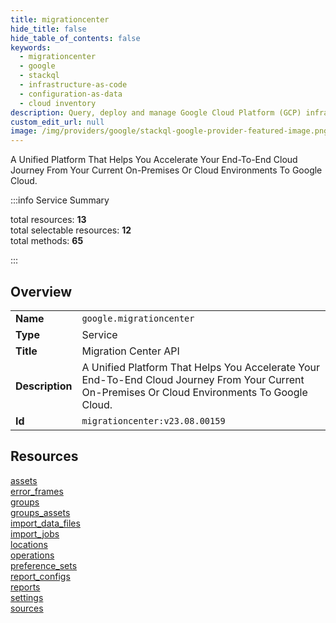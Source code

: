 ```yaml
---
title: migrationcenter
hide_title: false
hide_table_of_contents: false
keywords:
  - migrationcenter
  - google
  - stackql
  - infrastructure-as-code
  - configuration-as-data
  - cloud inventory
description: Query, deploy and manage Google Cloud Platform (GCP) infrastructure and resources using SQL
custom_edit_url: null
image: /img/providers/google/stackql-google-provider-featured-image.png
---
```

A Unified Platform That Helps You Accelerate Your End-To-End Cloud Journey From Your Current On-Premises Or Cloud Environments To Google Cloud.  
    
:::info Service Summary

<div class="row">
<div class="providerDocColumn">
<span>total resources:&nbsp;<b>13</b></span><br />
<span>total selectable resources:&nbsp;<b>12</b></span><br />
<span>total methods:&nbsp;<b>65</b></span><br />
</div>
</div>

:::

## Overview
<table><tbody>
<tr><td><b>Name</b></td><td><code>google.migrationcenter</code></td></tr>
<tr><td><b>Type</b></td><td>Service</td></tr>
<tr><td><b>Title</b></td><td>Migration Center API</td></tr>
<tr><td><b>Description</b></td><td>A Unified Platform That Helps You Accelerate Your End-To-End Cloud Journey From Your Current On-Premises Or Cloud Environments To Google Cloud.</td></tr>
<tr><td><b>Id</b></td><td><code>migrationcenter:v23.08.00159</code></td></tr>
</tbody></table>

## Resources
<div class="row">
<div class="providerDocColumn">
<a href="/providers/google/migrationcenter/assets/">assets</a><br />
<a href="/providers/google/migrationcenter/error_frames/">error_frames</a><br />
<a href="/providers/google/migrationcenter/groups/">groups</a><br />
<a href="/providers/google/migrationcenter/groups_assets/">groups_assets</a><br />
<a href="/providers/google/migrationcenter/import_data_files/">import_data_files</a><br />
<a href="/providers/google/migrationcenter/import_jobs/">import_jobs</a><br />
<a href="/providers/google/migrationcenter/locations/">locations</a><br />
</div>
<div class="providerDocColumn">
<a href="/providers/google/migrationcenter/operations/">operations</a><br />
<a href="/providers/google/migrationcenter/preference_sets/">preference_sets</a><br />
<a href="/providers/google/migrationcenter/report_configs/">report_configs</a><br />
<a href="/providers/google/migrationcenter/reports/">reports</a><br />
<a href="/providers/google/migrationcenter/settings/">settings</a><br />
<a href="/providers/google/migrationcenter/sources/">sources</a><br />
</div>
</div>
